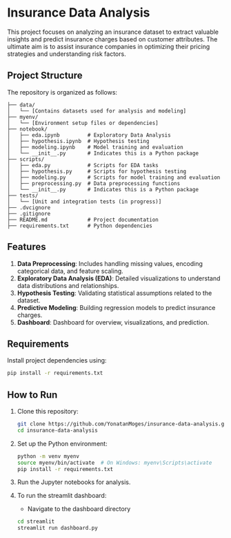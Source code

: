 
# Insurance Data Analysis

This project focuses on analyzing an insurance dataset to extract valuable insights and predict insurance charges based on customer attributes. The ultimate aim is to assist insurance companies in optimizing their pricing strategies and understanding risk factors.

## Project Structure

The repository is organized as follows:

```
├── data/
│   └── [Contains datasets used for analysis and modeling]
├── myenv/
│   └── [Environment setup files or dependencies]
├── notebook/
│   ├── eda.ipynb         # Exploratory Data Analysis
│   ├── hypothesis.ipynb  # Hypothesis testing
│   ├── modeling.ipynb    # Model training and evaluation
│   └── __init__.py       # Indicates this is a Python package
├── scripts/
│   ├── eda.py            # Scripts for EDA tasks
│   ├── hypothesis.py     # Scripts for hypothesis testing
│   ├── modeling.py       # Scripts for model training and evaluation
│   ├── preprocessing.py  # Data preprocessing functions
│   └── __init__.py       # Indicates this is a Python package
├── tests/
│   └── [Unit and integration tests (in progress)]
├── .dvcignore
├── .gitignore
├── README.md             # Project documentation
├── requirements.txt      # Python dependencies
```

## Features

1. **Data Preprocessing**: Includes handling missing values, encoding categorical data, and feature scaling.
2. **Exploratory Data Analysis (EDA)**: Detailed visualizations to understand data distributions and relationships.
3. **Hypothesis Testing**: Validating statistical assumptions related to the dataset.
4. **Predictive Modeling**: Building regression models to predict insurance charges.
5. **Dashboard**: Dashboard for overview, visualizations, and prediction.

## Requirements

Install project dependencies using:

```bash
pip install -r requirements.txt
```

## How to Run

1. Clone this repository:

   ```bash
   git clone https://github.com/YonatanMoges/insurance-data-analysis.git
   cd insurance-data-analysis
   ```

2. Set up the Python environment:

   ```bash
   python -m venv myenv
   source myenv/bin/activate  # On Windows: myenv\Scripts\activate
   pip install -r requirements.txt
   ```

3. Run the Jupyter notebooks for analysis.

4. To run the streamlit dashboard:
   - Navigate to the dashboard directory

   ```bash
   cd streamlit
   streamlit run dashboard.py
   ```


